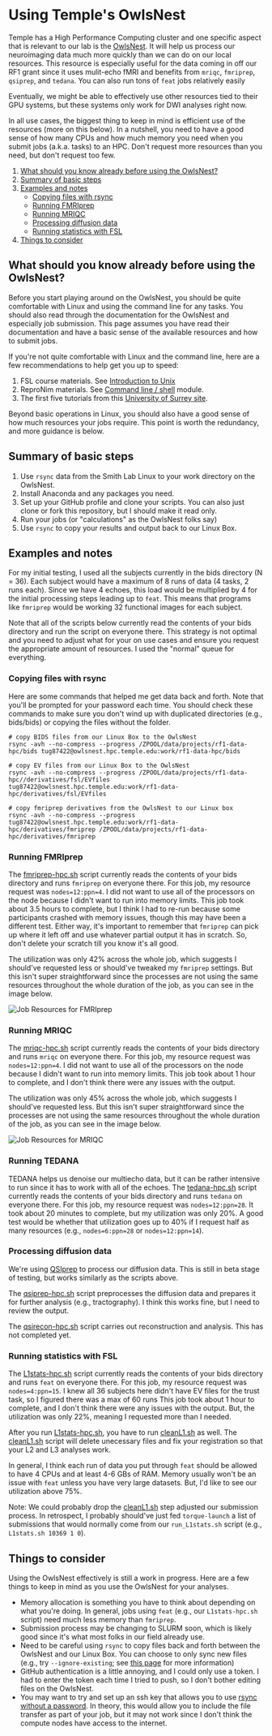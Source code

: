 # Using Temple's OwlsNest
Temple has a High Performance Computing cluster and one specific aspect that is relevant to our lab is the [OwlsNest](https://www.hpc.temple.edu/owlsnest2/). It will help us process our neuroimaging data much more quickly than we can do on our local resources. This resource is especially useful for the data coming in off our RF1 grant since it uses mulit-echo fMRI and benefits from `mriqc`, `fmriprep`, `qsiprep`, and `tedana`. You can also run tons of `feat` jobs relatively easily

Eventually, we might be able to effectively use other resources tied to their GPU systems, but these systems only work for DWI analyses right now.

In all use cases, the biggest thing to keep in mind is efficient use of the resources (more on this below). In a nutshell, you need to have a good sense of how many CPUs and how much memory you need when you submit jobs (a.k.a. tasks) to an HPC. Don't request more resources than you need, but don't request too few.

1. [What should you know already before using the OwlsNest?](#what-should-you-know)
2. [Summary of basic steps](#summary-of-basic-steps)
3. [Examples and notes](#example-and-notes)
    - [Copying files with rsync](#copying-files-with-rsync)
    - [Running FMRIprep](#running-fmriprep)
    - [Running MRIQC](#running-mriqc)
    - [Processing diffusion data](#processing-diffusion-data)
    - [Running statistics with FSL](#running-statistics-with-fsl)
4. [Things to consider](#things-to-consider)


## What should you know already before using the OwlsNest?
Before you start playing around on the OwlsNest, you should be quite comfortable with Linux and using the command line for any tasks. You should also read through the documentation for the OwlsNest and especially job submission. This page assumes you have read their documentation and have a basic sense of the available resources and how to submit jobs.

If you're not quite comfortable with Linux and the command line, here are a few recommendations to help get you up to speed:
1. FSL course materials. See [Introduction to Unix](https://open.win.ox.ac.uk/pages/fslcourse/website/online_materials.html)
2. ReproNim materials. See [Command line / shell](http://www.repronim.org/module-reproducible-basics/01-shell-basics/) module.
3. The first five tutorials from this [University of Surrey site](http://www.ee.surrey.ac.uk/Teaching/Unix/).

Beyond basic operations in Linux, you should also have a good sense of how much resources your jobs require. This point is worth the redundancy, and more guidance is below.

## Summary of basic steps
1. Use `rsync` data from the Smith Lab Linux to your work directory on the OwlsNest.
2. Install Anaconda and any packages you need.
3. Set up your GitHub profile and clone your scripts. You can also just clone or fork this repository, but I should make it read only.
4. Run your jobs (or "calculations" as the OwlsNest folks say)
5. Use `rsync` to copy your results and output back to our Linux Box.

## Examples and notes

For my initial testing, I used all the subjects currently in the bids directory (N = 36). Each subject would have a maximum of 8 runs of data (4 tasks, 2 runs each). Since we have 4 echoes, this load would be multiplied by 4 for the initial processing steps leading up to `feat`. This means that programs like  `fmriprep` would be working 32 functional images for each subject.

Note that all of the scripts below currently read the contents of your bids directory and run the script on everyone there. This strategy is not optimal and you need to adjust what for your on use cases and ensure you request the appropriate amount of resources. I used the "normal" queue for everything.

### Copying files with rsync
Here are some commands that helped me get data back and forth. Note that you'll be prompted for your password each time. You should check these commands to make sure you don't wind up with duplicated directories (e.g., bids/bids) or copying the files without the folder.
```
# copy BIDS files from our Linux Box to the OwlsNest
rsync -avh --no-compress --progress /ZPOOL/data/projects/rf1-data-hpc/bids tug87422@owlsnest.hpc.temple.edu:work/rf1-data-hpc/bids

# copy EV files from our Linux Box to the OwlsNest
rsync -avh --no-compress --progress /ZPOOL/data/projects/rf1-data-hpc//derivatives/fsl/EVfiles tug87422@owlsnest.hpc.temple.edu:work/rf1-data-hpc/derivatives/fsl/EVfiles

# copy fmriprep derivatives from the OwlsNest to our Linux box
rsync -avh --no-compress --progress tug87422@owlsnest.hpc.temple.edu:work/rf1-data-hpc/derivatives/fmriprep /ZPOOL/data/projects/rf1-data-hpc/derivatives/fmriprep
```

### Running FMRIprep
The [fmriprep-hpc.sh](code/fmriprep-hpc.sh) script currently reads the contents of your bids directory and runs `fmriprep` on everyone there. For this job, my resource request was `nodes=12:ppn=4`. I did not want to use all of the processors on the node because I didn't want to run into memory limits. This job took about 3.5 hours to complete, but I think I had to re-run because some participants crashed with memory issues, though this may have been a different test. Either way, it's important to remember that `fmriprep` can pick up where it left off and use whatever partial output it has in scratch. So, don't delete your scratch till you know it's all good.

The utilization was only 42% across the whole job, which suggests I should've requested less or should've tweaked my `fmriprep` settings. But this isn't super straightforward since the processes are not using the same resources throughout the whole duration of the job, as you can see in the image below.

![Job Resources for FMRIprep](imgs/fmriprep.png "Job Resources for fmriprep")


### Running MRIQC
The [mriqc-hpc.sh](code/mriqc-hpc.sh) script currently reads the contents of your bids directory and runs `mriqc` on everyone there. For this job, my resource request was `nodes=12:ppn=4`. I did not want to use all of the processors on the node because I didn't want to run into memory limits. This job took about 1 hour to complete, and I don't think there were any issues with the output.

The utilization was only 45% across the whole job, which suggests I should've requested less. But this isn't super straightforward since the processes are not using the same resources throughout the whole duration of the job, as you can see in the image below.

![Job Resources for MRIQC](imgs/mriqc.png "Job Resources for MRIQC")


### Running TEDANA
TEDANA helps us denoise our multiecho data, but it can be rather intensive to run since it has to work with all of the echoes. The [tedana-hpc.sh](code/tedana-hpc.sh) script currently reads the contents of your bids directory and runs `tedana` on everyone there. For this job, my resource request was `nodes=12:ppn=28`. It took about 20 minutes to complete, but my utilization was only 20%. A good test would be whether that utilization goes up to 40% if I request half as many resources (e.g., `nodes=6:ppn=28` or `nodes=12:ppn=14`).

### Processing diffusion data
We're using [QSIprep](https://qsiprep.readthedocs.io/en/latest/) to process our diffusion data. This is still in beta stage of testing, but works similarly as the scripts above.

The [qsiprep-hpc.sh](code/qsiprep-hpc.sh) script preprocesses the diffusion data and prepares it for further analysis (e.g., tractography). I think this works fine, but I need to review the output.

The [qsirecon-hpc.sh](code/qsirecon-hpc.sh) script carries out reconstruction and analysis. This has not completed yet.


### Running statistics with FSL
The [L1stats-hpc.sh](code/L1stats-hpc.sh) script currently reads the contents of your bids directory and runs `feat` on everyone there. For this job, my resource request was `nodes=4:ppn=15`. I knew all 36 subjects here didn't have EV files for the trust task, so I figured there was a max of 60 runs This job took about 1 hour to complete, and I don't think there were any issues with the output. But, the utilization was only 22%, meaning I requested more than I needed.

After you run [L1stats-hpc.sh](code/L1stats-hpc.sh), you have to run [cleanL1.sh](code/cleanL1.sh) as well. The [cleanL1.sh](code/cleanL1.sh) script will delete unecessary files and fix your registration so that your L2 and L3 analyses work.

In general, I think each run of data you put through `feat` should be allowed to have 4 CPUs and at least 4-6 GBs of RAM. Memory usually won't be an issue with `feat` unless you have very large datasets. But, I'd like to see our utilization above 75%.

Note: We could probably drop the [cleanL1.sh](code/cleanL1.sh) step adjusted our submission process. In retrospect, I probably should've just fed `torque-launch` a list of submissions that would normally come from our `run_L1stats.sh` script (e.g., `L1stats.sh 10369 1 0`).


## Things to consider
Using the OwlsNest effectively is still a work in progress. Here are a few things to keep in mind as you use the OwlsNest for your analyses.
- Memory allocation is something you have to think about depending on what you're doing. In general, jobs using `feat` (e.g., our `L1stats-hpc.sh` script) need much less memory than `fmriprep`.
- Submission process may be changing to SLURM soon, which is likely good since it's what most folks in our field already use.
- Need to be careful using `rsync` to copy files back and forth between the OwlsNest and our Linux Box. You can choose to only sync new files (e.g., try `--ignore-existing`; see [this page](https://unix.stackexchange.com/questions/67539/how-to-rsync-only-new-files) for more information)
- GitHub authentication is a little annoying, and I could only use a token. I had to enter the token each time I tried to push, so I don't bother editing files on the OwlsNest.
- You may want to try and set up an ssh key that allows you to use [rsync without a password](https://superuser.com/questions/555799/how-to-setup-rsync-without-password-with-ssh-on-unix-linux). In theory, this would allow you to include the file transfer as part of your job, but it may not work since I don't think the compute nodes have access to the internet.
